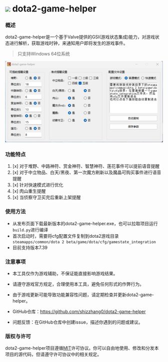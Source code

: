 # ![](d2gh.ico) dota2-game-helper

### 概述
dota2-game-helper是一个基于Valve提供的GSI(游戏状态集成)能力，对游戏状态进行解析，获取游戏时钟，来通知用户即将发生的游戏事件。
> 只支持Windows 64位系统

![](screenshot.png)

### 功能特点
1. [x] 对于堆野、中路神符、赏金神符、智慧神符、莲花事件可以提前语音提醒
2. [x] 对于中立物品、白天/黑夜、第一次魔方刷新以及魔晶可购买事件进行语音提醒
3. [x] 针对快速模式进行优化
4. [x] 肉山重生提醒
5. [x] 当侦察守卫买完后重新上架提醒

### 使用方法
* 从发布页面下载最新版本的dota2-game-helper.exe，也可以拉取项目运行`build.py`进行编译
* 首次启动时，需要将cfg配置文件复制到dota2游戏目录`steamapps/common/dota 2 beta/game/dota/cfg/gamestate_integration`
* 目前支持版本7.39

### 注意事项
* 本工具仅作为游戏辅助，不保证能直接影响游戏结果。
* 请遵守游戏官方规定，合理使用本工具，避免任何形式的作弊行为。
* 由于游戏更新可能导致功能兼容性问题，请定期检查并更新dota2-game-helper。

* GitHub仓库：https://github.com/shizzhang0/dota2-game-helper
* 问题反馈：在GitHub仓库中创建issue，描述你遇到的问题或建议。

### 版权与许可
dota2-game-helper项目遵循[MIT](https://opensource.org/license/MIT)许可协议。你可以自由地使用、修改和分发本项目的源代码，但请遵守许可协议中的相关规定。